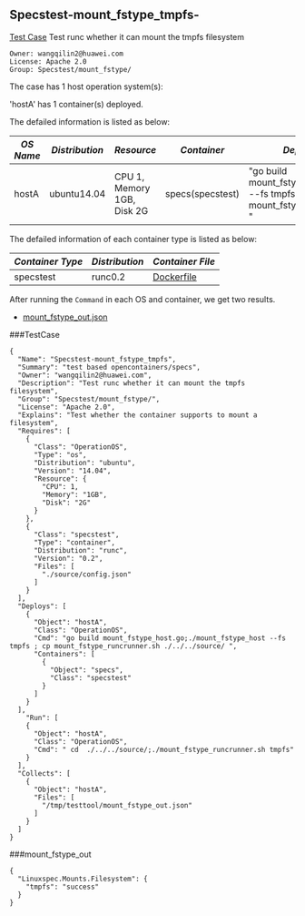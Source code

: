 ## Specstest-mount_fstype_tmpfs-
[Test Case](#testcase) Test runc whether it can mount the tmpfs filesystem

```
Owner: wangqilin2@huawei.com
License: Apache 2.0
Group: Specstest/mount_fstype/
```

The case has 1 host operation system(s):

'hostA' has 1 container(s) deployed.

The defailed information is listed as below:

| *OS Name* | *Distribution* | *Resource* | *Container*| *Deploy/Testing Command* |
| -------| ------ | --------- | -------- | --------|
|hostA|ubuntu14.04|CPU 1, Memory 1GB, Disk 2G|specs(specstest)|"go build mount_fstype_host.go;./mount_fstype_host --fs tmpfs ; cp mount_fstype_runcrunner.sh ./../../source/ "|

The defailed information of each container type is listed as below:

| *Container Type* | *Distribution* | *Container File* |
| -------| ------ | ------- |
|specstest|runc0.2|[Dockerfile](#dockerfile) |

After running the `Command` in each OS and container, we get two results.

* [mount_fstype_out.json](#mount_fstype_out) 


###TestCase
```
{
  "Name": "Specstest-mount_fstype_tmpfs",
  "Summary": "test based opencontainers/specs",
  "Owner": "wangqilin2@huawei.com",
  "Description": "Test runc whether it can mount the tmpfs filesystem",
  "Group": "Specstest/mount_fstype/",
  "License": "Apache 2.0",
  "Explains": "Test whether the container supports to mount a filesystem",
  "Requires": [
    {
      "Class": "OperationOS",
      "Type": "os",
      "Distribution": "ubuntu",
      "Version": "14.04",
      "Resource": {
        "CPU": 1,
        "Memory": "1GB",
        "Disk": "2G"
      }
    },
    {
      "Class": "specstest",
      "Type": "container",
      "Distribution": "runc",
      "Version": "0.2",
      "Files": [
        "./source/config.json"
      ]
    }
  ],
  "Deploys": [
    {
      "Object": "hostA",
      "Class": "OperationOS",
      "Cmd": "go build mount_fstype_host.go;./mount_fstype_host --fs tmpfs ; cp mount_fstype_runcrunner.sh ./../../source/ ",
      "Containers": [
        {
          "Object": "specs",
          "Class": "specstest"
        }
      ]
    }
  ],
    "Run": [
    {
      "Object": "hostA",
      "Class": "OperationOS",
      "Cmd": " cd  ./../../source/;./mount_fstype_runcrunner.sh tmpfs"
    }
  ],
  "Collects": [
    {
      "Object": "hostA",
      "Files": [
        "/tmp/testtool/mount_fstype_out.json"
      ]
    }
  ]
}
```

###mount_fstype_out
```
{
  "Linuxspec.Mounts.Filesystem": {
    "tmpfs": "success"
  }
}
```



